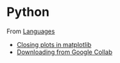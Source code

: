 # Python

From [Languages](../languages.md)

- [Closing plots in matplotlib](./matplotlib-closing-figure.md )
- [Downloading from Google Collab](./download-from-google-collab.md)
